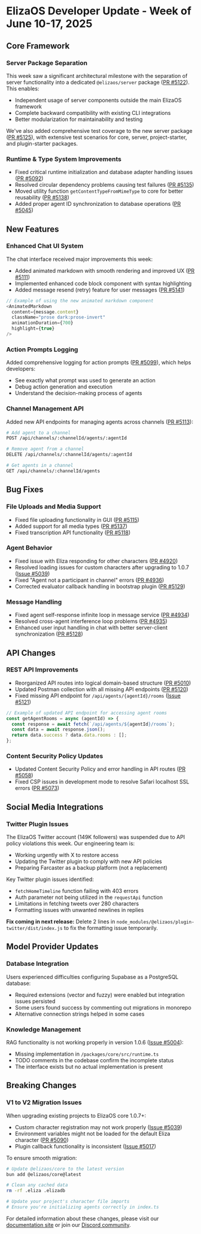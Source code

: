 # ElizaOS Developer Update - Week of June 10-17, 2025

## Core Framework

### Server Package Separation
This week saw a significant architectural milestone with the separation of server functionality into a dedicated `@elizaos/server` package ([PR #5122](https://github.com/elizaos/eliza/pull/5122)). This enables:
- Independent usage of server components outside the main ElizaOS framework
- Complete backward compatibility with existing CLI integrations
- Better modularization for maintainability and testing

We've also added comprehensive test coverage to the new server package ([PR #5125](https://github.com/elizaos/eliza/pull/5125)), with extensive test scenarios for core, server, project-starter, and plugin-starter packages.

### Runtime & Type System Improvements
- Fixed critical runtime initialization and database adapter handling issues ([PR #5092](https://github.com/elizaos/eliza/pull/5092))
- Resolved circular dependency problems causing test failures ([PR #5135](https://github.com/elizaos/eliza/pull/5135))
- Moved utility function `getContentTypeFromMimeType` to core for better reusability ([PR #5138](https://github.com/elizaos/eliza/pull/5138))
- Added proper agent ID synchronization to database operations ([PR #5045](https://github.com/elizaos/eliza/pull/5045))

## New Features

### Enhanced Chat UI System
The chat interface received major improvements this week:
- Added animated markdown with smooth rendering and improved UX ([PR #5111](https://github.com/elizaos/eliza/pull/5111))
- Implemented enhanced code block component with syntax highlighting
- Added message resend (retry) feature for user messages ([PR #5141](https://github.com/elizaos/eliza/pull/5141))

```typescript
// Example of using the new animated markdown component
<AnimatedMarkdown 
  content={message.content}
  className="prose dark:prose-invert"
  animationDuration={700}
  highlight={true}
/>
```

### Action Prompts Logging
Added comprehensive logging for action prompts ([PR #5099](https://github.com/elizaos/eliza/pull/5099)), which helps developers:
- See exactly what prompt was used to generate an action
- Debug action generation and execution
- Understand the decision-making process of agents

### Channel Management API
Added new API endpoints for managing agents across channels ([PR #5113](https://github.com/elizaos/eliza/pull/5113)):
```bash
# Add agent to a channel
POST /api/channels/:channelId/agents/:agentId

# Remove agent from a channel
DELETE /api/channels/:channelId/agents/:agentId

# Get agents in a channel
GET /api/channels/:channelId/agents
```

## Bug Fixes

### File Uploads and Media Support
- Fixed file uploading functionality in GUI ([PR #5115](https://github.com/elizaos/eliza/pull/5115))
- Added support for all media types ([PR #5137](https://github.com/elizaos/eliza/pull/5137))
- Fixed transcription API functionality ([PR #5118](https://github.com/elizaos/eliza/pull/5118))

### Agent Behavior
- Fixed issue with Eliza responding for other characters ([PR #4920](https://github.com/elizaos/eliza/pull/4920))
- Resolved loading issues for custom characters after upgrading to 1.0.7 ([Issue #5039](https://github.com/elizaos/eliza/issues/5039))
- Fixed "Agent not a participant in channel" errors ([PR #4936](https://github.com/elizaos/eliza/pull/4936))
- Corrected evaluator callback handling in bootstrap plugin ([PR #5129](https://github.com/elizaos/eliza/pull/5129))

### Message Handling
- Fixed agent self-response infinite loop in message service ([PR #4934](https://github.com/elizaos/eliza/pull/4934))
- Resolved cross-agent interference loop problems ([PR #4935](https://github.com/elizaos/eliza/pull/4935))
- Enhanced user input handling in chat with better server-client synchronization ([PR #5128](https://github.com/elizaos/eliza/pull/5128))

## API Changes

### REST API Improvements
- Reorganized API routes into logical domain-based structure ([PR #5010](https://github.com/elizaos/eliza/pull/5010))
- Updated Postman collection with all missing API endpoints ([PR #5120](https://github.com/elizaos/eliza/pull/5120))
- Fixed missing API endpoint for `/api/agents/{agentId}/rooms` ([Issue #5121](https://github.com/elizaos/eliza/issues/5121))

```javascript
// Example of updated API endpoint for accessing agent rooms
const getAgentRooms = async (agentId) => {
  const response = await fetch(`/api/agents/${agentId}/rooms`);
  const data = await response.json();
  return data.success ? data.data.rooms : [];
};
```

### Content Security Policy Updates
- Updated Content Security Policy and error handling in API routes ([PR #5058](https://github.com/elizaos/eliza/pull/5058))
- Fixed CSP issues in development mode to resolve Safari localhost SSL errors ([PR #5073](https://github.com/elizaos/eliza/pull/5073))

## Social Media Integrations

### Twitter Plugin Issues
The ElizaOS Twitter account (149K followers) was suspended due to API policy violations this week. Our engineering team is:
- Working urgently with X to restore access
- Updating the Twitter plugin to comply with new API policies
- Preparing Farcaster as a backup platform (not a replacement)

Key Twitter plugin issues identified:
- `fetchHomeTimeline` function failing with 403 errors
- Auth parameter not being utilized in the `requestApi` function
- Limitations in fetching tweets over 280 characters
- Formatting issues with unwanted newlines in replies

**Fix coming in next release:** Delete 2 lines in `node_modules/@elizaos/plugin-twitter/dist/index.js` to fix the formatting issue temporarily.

## Model Provider Updates

### Database Integration
Users experienced difficulties configuring Supabase as a PostgreSQL database:
- Required extensions (vector and fuzzy) were enabled but integration issues persisted
- Some users found success by commenting out migrations in monorepo
- Alternative connection strings helped in some cases

### Knowledge Management
RAG functionality is not working properly in version 1.0.6 ([Issue #5004](https://github.com/elizaos/eliza/issues/5004)):
- Missing implementation in `/packages/core/src/runtime.ts`
- TODO comments in the codebase confirm the incomplete status
- The interface exists but no actual implementation is present

## Breaking Changes

### V1 to V2 Migration Issues
When upgrading existing projects to ElizaOS core 1.0.7+:
- Custom character registration may not work properly ([Issue #5039](https://github.com/elizaos/eliza/issues/5039))
- Environment variables might not be loaded for the default Eliza character ([PR #5090](https://github.com/elizaos/eliza/pull/5090))
- Plugin callback functionality is inconsistent ([Issue #5017](https://github.com/elizaos/eliza/issues/5017))

To ensure smooth migration:
```bash
# Update @elizaos/core to the latest version
bun add @elizaos/core@latest

# Clean any cached data
rm -rf .eliza .elizadb

# Update your project's character file imports
# Ensure you're initializing agents correctly in index.ts
```

For detailed information about these changes, please visit our [documentation site](https://eliza.how/docs/) or join our [Discord community](https://discord.gg/elizaos).